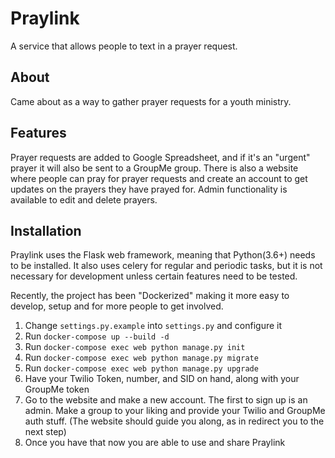 # Praylink
A service that allows people to text in a prayer request.

## About
Came about as a way to gather prayer requests for a youth ministry.

## Features
Prayer requests are added to Google Spreadsheet, and if it's an "urgent" prayer it will also be sent to a GroupMe group. There is also a website where people can pray for prayer requests and create an account to get updates on the prayers they have prayed for. Admin functionality is available to edit and delete prayers.

## Installation
Praylink uses the Flask web framework, meaning that Python(3.6+) needs to be installed. It also uses celery for regular and periodic tasks, but it is not necessary for development unless certain features need to be tested.

Recently, the project has been "Dockerized" making it more easy to develop, setup and for more people to get involved.

1. Change `settings.py.example` into `settings.py` and configure it
3. Run `docker-compose up --build -d`
4. Run `docker-compose exec web python manage.py init`
5. Run `docker-compose exec web python manage.py migrate`
6. Run `docker-compose exec web python manage.py upgrade`
7. Have your Twilio Token, number, and SID on hand, along with your GroupMe token
7. Go to the website and make a new account. The first to sign up is an admin. Make a group to your liking and provide your Twilio and GroupMe auth stuff. (The website should guide you along, as in redirect you to the next step)
8. Once you have that now you are able to use and share Praylink

